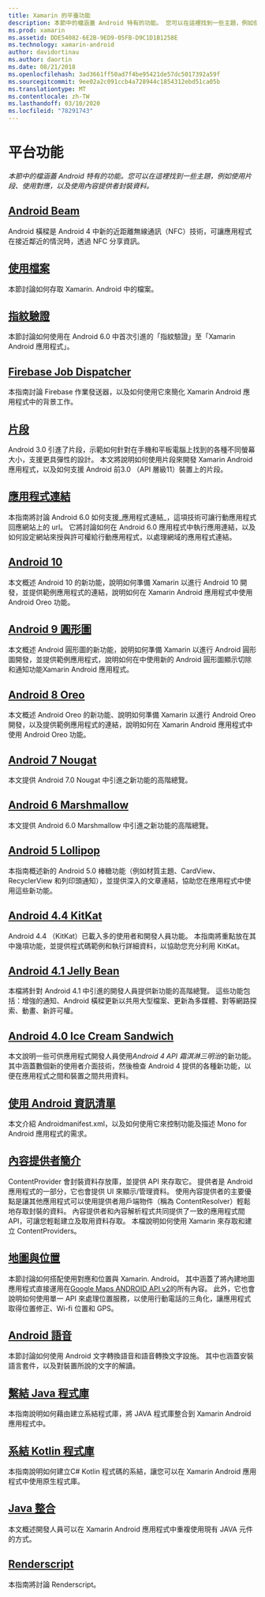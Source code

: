 ```yaml
---
title: Xamarin 的平臺功能
description: 本節中的檔涵蓋 Android 特有的功能。 您可以在這裡找到一些主題，例如使用片段、使用對應，以及使用內容提供者封裝資料。
ms.prod: xamarin
ms.assetid: DDE54082-6E2B-9ED9-05FB-D9C1D1B1258E
ms.technology: xamarin-android
author: davidortinau
ms.author: daortin
ms.date: 08/21/2018
ms.openlocfilehash: 3ad3661ff50ad7f4be95421de57dc5017392a59f
ms.sourcegitcommit: 9ee02a2c091ccb4a728944c1854312ebd51ca05b
ms.translationtype: MT
ms.contentlocale: zh-TW
ms.lasthandoff: 03/10/2020
ms.locfileid: "78291743"
---
```

# <a name="platform-features"></a>平台功能

_本節中的檔涵蓋 Android 特有的功能。您可以在這裡找到一些主題，例如使用片段、使用對應，以及使用內容提供者封裝資料。_

## <a name="android-beam"></a>[Android Beam](~/android/platform/android-beam.md)

Android 橫樑是 Android 4 中新的近距離無線通訊（NFC）技術，可讓應用程式在接近鄰近的情況時，透過 NFC 分享資訊。

## <a name="working-with-files"></a>[使用檔案](~/android/platform/files/index.md)

本節討論如何存取 Xamarin. Android 中的檔案。

## <a name="fingerprint-authentication"></a>[指紋驗證](~/android/platform/fingerprint-authentication/index.md)

本節討論如何使用在 Android 6.0 中首次引進的「指紋驗證」至「Xamarin Android 應用程式」。

## <a name="firebase-job-dispatcher"></a>[Firebase Job Dispatcher](~/android/platform/firebase-job-dispatcher.md)

本指南討論 Firebase 作業發送器，以及如何使用它來簡化 Xamarin Android 應用程式中的背景工作。

## <a name="fragments"></a>[片段](~/android/platform/fragments/index.md)

Android 3.0 引進了片段，示範如何針對在手機和平板電腦上找到的各種不同螢幕大小，支援更具彈性的設計。 本文將說明如何使用片段來開發 Xamarin Android 應用程式，以及如何支援 Android 前3.0 （API 層級11）裝置上的片段。

## <a name="app-linking"></a>[應用程式連結](~/android/platform/app-linking.md)

本指南將討論 Android 6.0 如何支援_應用程式連結_，這項技術可讓行動應用程式回應網站上的 url。 它將討論如何在 Android 6.0 應用程式中執行應用連結，以及如何設定網站來授與許可權給行動應用程式，以處理網域的應用程式連結。

## <a name="android-10"></a>[Android 10](~/android/platform/android-10.md)

本文概述 Android 10 的新功能，說明如何準備 Xamarin 以進行 Android 10 開發，並提供範例應用程式的連結，說明如何在 Xamarin Android 應用程式中使用 Android Oreo 功能。

## <a name="android-9-pie"></a>[Android 9 圓形圖](~/android/platform/pie.md)

本文概述 Android 圓形圖的新功能，說明如何準備 Xamarin 以進行 Android 圓形圖開發，並提供範例應用程式，說明如何在中使用新的 Android 圓形圖顯示切除和通知功能Xamarin Android 應用程式。

## <a name="android-8-oreo"></a>[Android 8 Oreo](~/android/platform/oreo.md)

本文概述 Android Oreo 的新功能、說明如何準備 Xamarin 以進行 Android Oreo 開發，以及提供範例應用程式的連結，說明如何在 Xamarin Android 應用程式中使用 Android Oreo 功能。

## <a name="android-7-nougat"></a>[Android 7 Nougat](~/android/platform/nougat.md)

本文提供 Android 7.0 Nougat 中引進之新功能的高階總覽。

## <a name="android-6-marshmallow"></a>[Android 6 Marshmallow](~/android/platform/marshmallow.md)

本文提供 Android 6.0 Marshmallow 中引進之新功能的高階總覽。

## <a name="android-5-lollipop"></a>[Android 5 Lollipop](~/android/platform/lollipop.md)

本指南概述新的 Android 5.0 棒糖功能（例如材質主題、CardView、RecyclerView 和列印頭通知），並提供深入的文章連結，協助您在應用程式中使用這些新功能。

## <a name="android-44-kitkat"></a>[Android 4.4 KitKat](~/android/platform/kitkat.md)

Android 4.4 （KitKat）已載入多的使用者和開發人員功能。 本指南將重點放在其中幾項功能，並提供程式碼範例和執行詳細資料，以協助您充分利用 KitKat。

## <a name="android-41-jelly-bean"></a>[Android 4.1 Jelly Bean](~/android/platform/jelly-bean.md)

本檔將針對 Android 4.1 中引進的開發人員提供新功能的高階總覽。 這些功能包括：增強的通知、Android 橫樑更新以共用大型檔案、更新為多媒體、對等網路探索、動畫、新許可權。

## <a name="android-40-ice-cream-sandwich"></a>[Android 4.0 Ice Cream Sandwich](~/android/platform/ice-cream-sandwich.md)

本文說明一些可供應用程式開發人員使用*Android 4 API 霜淇淋三明治*的新功能。
其中涵蓋數個新的使用者介面技術，然後檢查 Android 4 提供的各種新功能，以便在應用程式之間和裝置之間共用資料。

## <a name="working-with-the-android-manifest"></a>[使用 Android 資訊清單](android-manifest.md)

本文介紹 Androidmanifest.xml，以及如何使用它來控制功能及描述 Mono for Android 應用程式的需求。

## <a name="introduction-to-content-providers"></a>[內容提供者簡介](~/android/platform/content-providers/index.md)

ContentProvider 會封裝資料存放庫，並提供 API 來存取它。 提供者是 Android 應用程式的一部分，它也會提供 UI 來顯示/管理資料。 使用內容提供者的主要優點是讓其他應用程式可以使用提供者用戶端物件（稱為 ContentResolver）輕鬆地存取封裝的資料。 內容提供者和內容解析程式共同提供了一致的應用程式間 API，可讓您輕鬆建立及取用資料存取。 本檔說明如何使用 Xamarin 來存取和建立 ContentProviders。

## <a name="maps-and-location"></a>[地圖與位置](~/android/platform/maps-and-location/index.md)

本節討論如何搭配使用對應和位置與 Xamarin. Android。 其中涵蓋了將內建地圖應用程式直接運用在[Google Maps ANDROID API v2](https://developers.google.com/maps/documentation/android/)的所有內容。 此外，它也會說明如何使用單一 API 來處理位置服務，以使用行動電話的三角化，讓應用程式取得位置修正、Wi-fi 位置和 GPS。

## <a name="android-speech"></a>[Android 語音](~/android/platform/speech.md)

本節討論如何使用 Android 文字轉換語音和語音轉換文字設施。 其中也涵蓋安裝語言套件，以及對裝置所說的文字的解讀。

## <a name="binding-a-java-library"></a>[繫結 Java 程式庫](binding-java-library/index.md)

本指南說明如何藉由建立系結程式庫，將 JAVA 程式庫整合到 Xamarin Android 應用程式中。

## <a name="bind-a-kotlin-library"></a>[系結 Kotlin 程式庫](binding-kotlin-library/index.md)

本指南說明如何建立C# Kotlin 程式碼的系結，讓您可以在 Xamarin Android 應用程式中使用原生程式庫。

## <a name="java-integration"></a>[Java 整合](java-integration/index.md)

本文概述開發人員可以在 Xamarin Android 應用程式中重複使用現有 JAVA 元件的方式。

## <a name="renderscript"></a>[Renderscript](renderscript.md)

本指南將討論 Renderscript。
